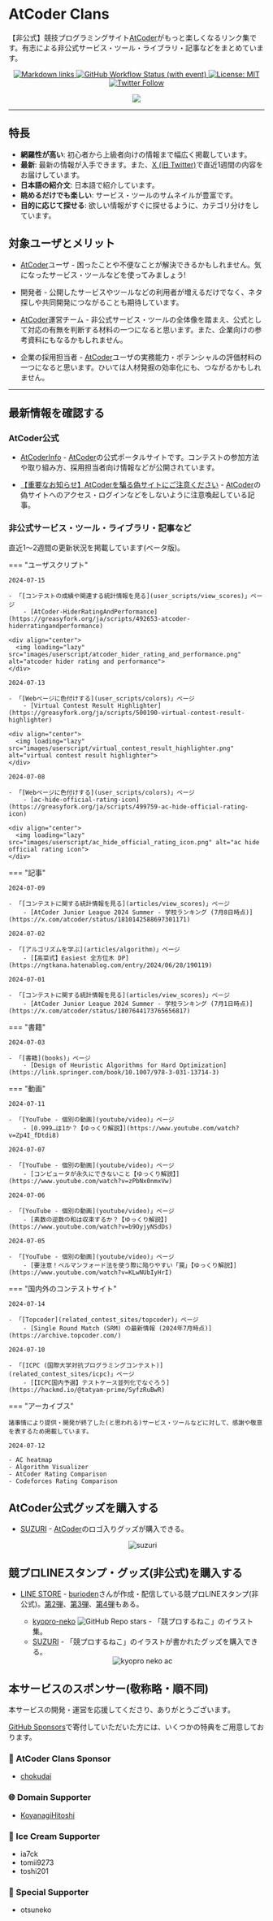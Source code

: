 # AtCoder Clans

【非公式】競技プログラミングサイト[AtCoder](https://atcoder.jp/)がもっと楽しくなるリンク集です。有志による非公式サービス・ツール・ライブラリ・記事などをまとめています。

<p align="center">
    <a href="https://github.com/KATO-Hiro/AtCoderClans/actions/workflows/link_checker.yml" target="_blank">
        <img src="https://img.shields.io/github/actions/workflow/status/KATO-Hiro/AtCoderClans/link_checker.yml?branch=master&label=Links&style=plastic" alt="Markdown links">
    </a>
    <a href="https://github.com/KATO-Hiro/AtCoderClans/actions/workflows/deploy.yml" target="_blank">
        <img src="https://img.shields.io/github/actions/workflow/status/KATO-Hiro/AtCoderClans/deploy.yml?branch=master&event=push&label=Deployment&style=plastic" alt="GitHub Workflow Status (with event)">
    </a>
    <a href="https://github.com/KATO-Hiro/AtCoderClans/blob/master/LICENSE">
        <img src="https://img.shields.io/badge/license-MIT-brightgreen.svg?style=plastic" alt="License: MIT" />
    </a>
    <a href="https://twitter.com/atcoderclans">
        <img src="https://img.shields.io/twitter/follow/AtCoderClans?style=social" alt="Twitter Follow" />
    </a>
</p>
<p align="center">
  <a href="https://github.com/sponsors/KATO-Hiro">
    <img src="https://img.shields.io/static/v1?label=Sponsor&message=%E2%9D%A4&logo=GitHub&color=ff69b4"/>
  </a>
</p>

---

## 特長

* **網羅性が高い**: 初心者から上級者向けの情報まで幅広く掲載しています。
* **最新**: 最新の情報が入手できます。また、[X (旧 Twitter)](https://twitter.com/atcoderclans)で直近1週間の内容をお届けしています。
* **日本語の紹介文**: 日本語で紹介しています。
* **眺めるだけでも楽しい**: サービス・ツールのサムネイルが豊富です。
* **目的に応じて探せる**: 欲しい情報がすぐに探せるように、カテゴリ分けをしています。

## 対象ユーザとメリット

- [AtCoder](https://atcoder.jp/)ユーザ - 困ったことや不便なことが解決できるかもしれません。気になったサービス・ツールなどを使ってみましょう!

- 開発者 - 公開したサービスやツールなどの利用者が増えるだけでなく、ネタ探しや共同開発につながることも期待しています。

- [AtCoder](https://atcoder.jp/)運営チーム - 非公式サービス・ツールの全体像を踏まえ、公式として対応の有無を判断する材料の一つになると思います。また、企業向けの参考資料にもなるかもしれません。

- 企業の採用担当者 - [AtCoder](https://atcoder.jp/)ユーザの実務能力・ポテンシャルの評価材料の一つになると思います。ひいては人材発掘の効率化にも、つながるかもしれません。

---

## 最新情報を確認する

### AtCoder公式

<!-- markdown-link-check-disable -->

- [AtCoderInfo](https://info.atcoder.jp/) - [AtCoder](https://atcoder.jp/)の公式ポータルサイトです。コンテストの参加方法や取り組み方、採用担当者向け情報などが公開されています。

- [【重要なお知らせ】AtCoderを騙る偽サイトにご注意ください](https://atcoder.jp/posts/1268) - [AtCoder](https://atcoder.jp/)の偽サイトへのアクセス・ログインなどをしないように注意喚起している記事。

<!-- markdown-link-check-enable -->

### 非公式サービス・ツール・ライブラリ・記事など

直近1〜2週間の更新状況を掲載しています(ベータ版)。

=== "ユーザスクリプト"

    2024-07-15

    - 「[コンテストの成績や関連する統計情報を見る](user_scripts/view_scores)」ページ
        - [AtCoder-HiderRatingAndPerformance](https://greasyfork.org/ja/scripts/492653-atcoder-hiderratingandperformance)

    <div align="center">
      <img loading="lazy" src="images/userscript/atcoder_hider_rating_and_performance.png" alt="atcoder hider rating and performance">
    </div>

    2024-07-13

    - 「[Webページに色付けする](user_scripts/colors)」ページ
        - [Virtual Contest Result Highlighter](https://greasyfork.org/ja/scripts/500190-virtual-contest-result-highlighter)

    <div align="center">
      <img loading="lazy" src="images/userscript/virtual_contest_result_highlighter.png" alt="virtual contest result highlighter">
    </div>

    2024-07-08

    - 「[Webページに色付けする](user_scripts/colors)」ページ
        - [ac-hide-official-rating-icon](https://greasyfork.org/ja/scripts/499759-ac-hide-official-rating-icon)

    <div align="center">
      <img loading="lazy" src="images/userscript/ac_hide_official_rating_icon.png" alt="ac hide official rating icon">
    </div>

=== "記事"

    2024-07-09

    - 「[コンテストに関する統計情報を見る](articles/view_scores)」ページ
        - [AtCoder Junior League 2024 Summer - 学校ランキング (7月8日時点)](https://x.com/atcoder/status/1810142588697301171)

    2024-07-02

    - 「[アルゴリズムを学ぶ](articles/algorithm)」ページ
        - [【高菜式】Easiest 全方位木 DP](https://ngtkana.hatenablog.com/entry/2024/06/28/190119)

    2024-07-01

    - 「[コンテストに関する統計情報を見る](articles/view_scores)」ページ
        - [AtCoder Junior League 2024 Summer - 学校ランキング (7月1日時点)](https://x.com/atcoder/status/1807644173765656817)

=== "書籍"

    2024-07-03

    - 「[書籍](books)」ページ
        - [Design of Heuristic Algorithms for Hard Optimization](https://link.springer.com/book/10.1007/978-3-031-13714-3)

=== "動画"

    2024-07-11

    - 「[YouTube - 個別の動画](youtube/video)」ページ
        - [0.999…は1か？【ゆっくり解説】](https://www.youtube.com/watch?v=Zp4I_fDtdi8)

    2024-07-07

    - 「[YouTube - 個別の動画](youtube/video)」ページ
        - [コンピュータが永久にできないこと【ゆっくり解説】](https://www.youtube.com/watch?v=zPbNx0nmxVw)

    2024-07-06

    - 「[YouTube - 個別の動画](youtube/video)」ページ
        - [素数の逆数の和は収束するか？【ゆっくり解説】](https://www.youtube.com/watch?v=b9OyjyNSdDs)

    2024-07-05

    - 「[YouTube - 個別の動画](youtube/video)」ページ
        - [要注意！ベルマンフォード法を使う際に陥りやすい「罠」【ゆっくり解説】](https://www.youtube.com/watch?v=KLwNUbIyHrI)

=== "国内外のコンテストサイト"

    2024-07-14

    - 「[Topcoder](related_contest_sites/topcoder)」ページ
        - [Single Round Match (SRM) の最新情報 (2024年7月時点)](https://archive.topcoder.com/)

    2024-07-10

    - 「[ICPC (国際大学対抗プログラミングコンテスト)](related_contest_sites/icpc)」ページ
        - [【ICPC国内予選】テストケース並列化でなぐろう](https://hackmd.io/@tatyam-prime/SyfzRuBwR)

=== "アーカイブス"

    諸事情により提供・開発が終了した(と思われる)サービス・ツールなどに対して、感謝や敬意を表するため掲載しています。

    2024-07-12

    - AC heatmap
    - Algorithm Visualizer
    - AtCoder Rating Comparison
    - Codeforces Rating Comparison

## AtCoder公式グッズを購入する

- [SUZURI](https://suzuri.jp/AtCoder) - [AtCoder](https://atcoder.jp/)のロゴ入りグッズが購入できる。

    <div align="center">
        <img loading = "lazy" src="images/web_app/suzuri.png" alt="suzuri">
    </div>

## 競プロLINEスタンプ・グッズ(非公式)を購入する

- [LINE STORE](https://store.line.me/stickershop/product/22113834/en) - [burioden](https://atcoder.jp/users/burioden)さんが作成・配信している競プロLINEスタンプ(非公式)。[第2弾](https://store.line.me/stickershop/product/22810021/en)、[第3弾](https://store.line.me/stickershop/product/22851268/en)、[第4弾](https://store.line.me/stickershop/product/25256215/en)もある。
    - [kyopro-neko](https://github.com/burioden/kyopro-neko) ![GitHub Repo stars](https://img.shields.io/github/stars/burioden/kyopro-neko?style=plastic) - 「競プロするねこ」のイラスト集。
    - [SUZURI](https://suzuri.jp/burioden) - 「競プロするねこ」のイラストが書かれたグッズを購入できる。

    <div align="center">
        <img loading = "lazy" src="images/unofficial_goods/kyopro_neko_ac.jpg" alt="kyopro neko ac" />
    </div>

## 本サービスのスポンサー(敬称略・順不同)

本サービスの開発・運営を応援してくださり、ありがとうございます。

[GitHub Sponsors](https://github.com/sponsors/KATO-Hiro)で寄付していただいた方には、いくつかの特典をご用意しております。

### 💚 AtCoder Clans Sponsor

- [chokudai](https://github.com/chokudai)

### 🌐 Domain Supporter

- [KoyanagiHitoshi](https://github.com/KoyanagiHitoshi)

### 🍨 Ice Cream Supporter

- ia7ck
- tomii9273
- toshi201

### 🙂 Special Supporter

- otsuneko
